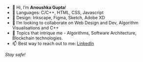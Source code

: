 - 👋 Hi, I’m **Anoushka Gupta**!
- 🌱 Languages: C/C++, HTML, CSS, Javascript
- 🥕 Design: Inkscape, Figma, Sketch, Adobe XD
- 💞️ I’m looking to collaborate on Web Design and Dev, Algorithm Visualisations and C++
- 👀 Topics that intrique me - Algorithms, Software Architecture, Blockchain technologies.
- 📫 Best way to reach out to me: [LinkedIn](https://www.linkedin.com/in/anoushkagupta876/)

*Stay safe!*

<!---
anoushkagupta876/anoushkagupta876 is a ✨ special ✨ repository because its `README.md` (this file) appears on your GitHub profile.
You can click the Preview link to take a look at your changes.
--->
